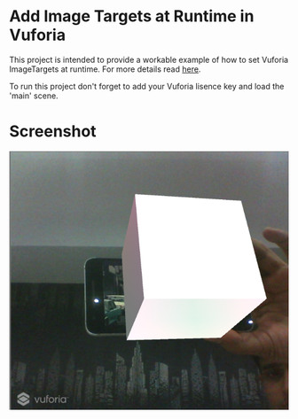 # Add Image Targets at Runtime in Vuforia
This project is intended to provide a workable example of how to set Vuforia ImageTargets at runtime. For more details read [here](https://library.vuforia.com/articles/Solution/How-To-Access-and-Modify-Targets-at-Run-Time.html).

To run this project don't forget to add your Vuforia lisence key and load the 'main' scene.

# Screenshot
![Screenshot](Screenshots/realtimess.PNG)
